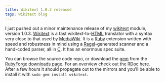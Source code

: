 ```yaml
---
title: Wikitext 1.0.3 released
tags: wikitext blog
---
```


I just pushed out a minor maintenance release of my [wikitext](/wiki/wikitext) module, version 1.0.3. [Wikitext](/wiki/Wikitext) is a fast wikitext-to-[HTML](/wiki/HTML) translator with a syntax very close to that used by [MediaWiki](/wiki/MediaWiki). It is a [Ruby](/wiki/Ruby) extension written with speed and robustness in mind using a [Ragel](/wiki/Ragel)-generated scanner and a hand-coded parser, all in [C](/wiki/C). It has an enormous spec suite.

You can browse the source code repo, or download the [gem](/wiki/gem) from the [RubyForge](/wiki/RubyForge) [downloads page](http://rubyforge.org/frs/?group_id=5483). For an overview check out the [RDoc](/wiki/RDoc) [here](http://wikitext.rubyforge.org/). After a few hours it should propagate out to the mirrors and you'll be able to install it with `sudo gem install wikitext`.
